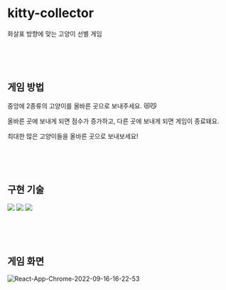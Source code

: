 # kitty-collector

화살표 방향에 맞는 고양이 선별 게임

<br/><br/><br/>

## 게임 방법
중앙에 2종류의 고양이를 올바른 곳으로 보내주세요. 😻😼

올바른 곳에 보내게 되면 점수가 증가하고, 다른 곳에 보내게 되면 게임이 종료돼요.

최대한 많은 고양이들을 올바른 곳으로 보내보세요!

<br/><br/><br/>

## 구현 기술
 <img src="https://img.shields.io/badge/TypeScript-white?style=flat&logo=TypeScript&logoColor=#3178C6"/> <img src="https://img.shields.io/badge/React-61DAFB?style=flat&logo=React&logoColor=white"/>  <img src="https://img.shields.io/badge/styled-components-white?style=flat&logo=styled-components&logoColor=#DB7093"/>

<br/><br/><br/>

 ## 게임 화면
 ![React-App-Chrome-2022-09-16-16-22-53](https://user-images.githubusercontent.com/83394348/190602995-fbc9b121-d3f2-40b7-a070-eac227292a43.gif)
